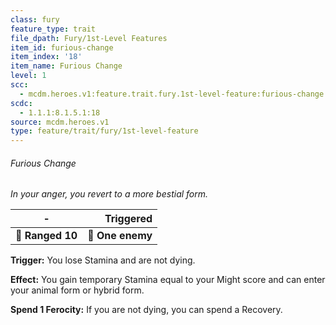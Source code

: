```yaml
---
class: fury
feature_type: trait
file_dpath: Fury/1st-Level Features
item_id: furious-change
item_index: '18'
item_name: Furious Change
level: 1
scc:
  - mcdm.heroes.v1:feature.trait.fury.1st-level-feature:furious-change
scdc:
  - 1.1.1:8.1.5.1:18
source: mcdm.heroes.v1
type: feature/trait/fury/1st-level-feature
---
```


###### Furious Change

*In your anger, you revert to a more bestial form.*

| **-**            |    **Triggered** |
| ---------------- | ---------------: |
| **📏 Ranged 10** | **🎯 One enemy** |

**Trigger:** You lose Stamina and are not dying.

**Effect:** You gain temporary Stamina equal to your Might score and can enter your animal form or hybrid form.

**Spend 1 Ferocity:** If you are not dying, you can spend a Recovery.
